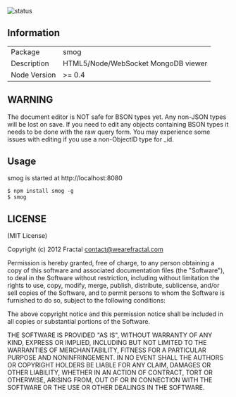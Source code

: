 ![status](https://secure.travis-ci.org/wearefractal/smog.png?branch=master)

## Information

<table>
<tr> 
<td>Package</td><td>smog</td>
</tr>
<tr>
<td>Description</td>
<td>HTML5/Node/WebSocket MongoDB viewer</td>
</tr>
<tr>
<td>Node Version</td>
<td>>= 0.4</td>
</tr>
</table>

## WARNING

The document editor is NOT safe for BSON types yet. 
Any non-JSON types will be lost on save.
If you need to edit any objects containing BSON types it needs to be done with the raw query form.
You may experience some issues with editing if you use a non-ObjectID type for _id.

## Usage

smog is started at http://localhost:8080

```
$ npm install smog -g
$ smog
```


## LICENSE

(MIT License)

Copyright (c) 2012 Fractal <contact@wearefractal.com>

Permission is hereby granted, free of charge, to any person obtaining
a copy of this software and associated documentation files (the
"Software"), to deal in the Software without restriction, including
without limitation the rights to use, copy, modify, merge, publish,
distribute, sublicense, and/or sell copies of the Software, and to
permit persons to whom the Software is furnished to do so, subject to
the following conditions:

The above copyright notice and this permission notice shall be
included in all copies or substantial portions of the Software.

THE SOFTWARE IS PROVIDED "AS IS", WITHOUT WARRANTY OF ANY KIND,
EXPRESS OR IMPLIED, INCLUDING BUT NOT LIMITED TO THE WARRANTIES OF
MERCHANTABILITY, FITNESS FOR A PARTICULAR PURPOSE AND
NONINFRINGEMENT. IN NO EVENT SHALL THE AUTHORS OR COPYRIGHT HOLDERS BE
LIABLE FOR ANY CLAIM, DAMAGES OR OTHER LIABILITY, WHETHER IN AN ACTION
OF CONTRACT, TORT OR OTHERWISE, ARISING FROM, OUT OF OR IN CONNECTION
WITH THE SOFTWARE OR THE USE OR OTHER DEALINGS IN THE SOFTWARE.

